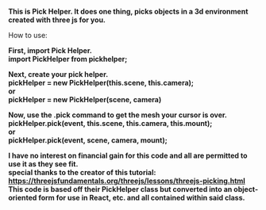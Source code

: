 <b>This is Pick Helper. It does one thing, picks objects in a 3d environment created with three js for you.</b>

How to use:<br>

<b>First, import Pick Helper.<br>
import PickHelper from pickhelper;<br>


<b>Next, create your pick helper.</b><br>
pickHelper = new PickHelper(this.scene, this.camera);<br>
or<br>
pickHelper = new PickHelper(scene, camera)<br>


<b>Now, use the .pick command to get the mesh your cursor is over.</b><br>
pickHelper.pick(event, this.scene, this.camera, this.mount);<br>
or<br>
pickHelper.pick(event, scene, camera, mount);<br>

I have no interest on financial gain for this code and all are permitted to use it as they see fit.<br>
special thanks to the creator of this tutorial: https://threejsfundamentals.org/threejs/lessons/threejs-picking.html<br>
This code is based off their PickHelper class but converted into an object-oriented form for use in React, etc. and all contained within said class.